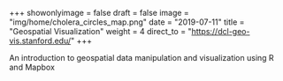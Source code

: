 +++
showonlyimage = false
draft = false
image = "img/home/cholera_circles_map.png"
date = "2019-07-11"
title = "Geospatial Visualization"
weight = 4
direct_to = "https://dcl-geo-vis.stanford.edu/"
+++

An introduction to geospatial data manipulation and visualization using R and Mapbox